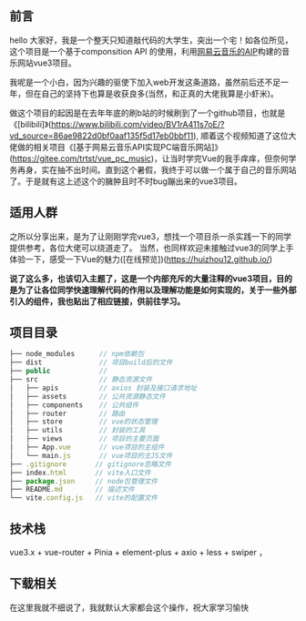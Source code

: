 ## 前言
hello 大家好，我是一个整天只知道敲代码的大学生，突出一个宅！如各位所见，这个项目是一个基于componsition API 的使用，利用[网易云音乐的AIP](http://193.112.200.228/docs/#/?id=neteasecloudmusicapi)构建的音乐网站vue3项目。

我呢是一个小白，因为兴趣的驱使下加入web开发这条道路，虽然前后还不足一年，但在自己的坚持下也算是收获良多(当然，和正真的大佬我算是小虾米)。

做这个项目的起因是在去年年底的刷b站的时候刷到了一个github项目，也就是《[bilibili]》(https://www.bilibili.com/video/BV1rA411s7oE/?vd_source=86ae9822d0bf0aaf135f5d17eb0bbf11), 顺着这个视频知道了这位大佬做的相关项目《[基于网易云音乐API实现PC端音乐网站]》(https://gitee.com/trtst/vue_pc_music)，让当时学完Vue的我手痒痒，但奈何学务再身，实在抽不出时间。直到这个暑假，我终于可以做一个属于自己的音乐网站了。于是就有这上述这个的臃肿且时不时bug蹦出来的vue3项目。

## 适用人群
之所以分享出来，是为了让刚刚学完vue3，想找一个项目杀一杀实践一下的同学提供参考，各位大佬可以绕道走了。
当然，也同样欢迎未接触过vue3的同学上手体验一下，感受一下Vue的魅力([在线预览])(https://huizhou12.github.io/)

**说了这么多，也该切入主题了，这是一个内部充斥的大量注释的vue3项目，目的是为了让各位同学快速理解代码的作用以及理解功能是如何实现的，关于一些外部引入的组件，我也贴出了相应链接，供前往学习。**

## 项目目录
```js
├── node_modules      // npm依赖包
├── dist              // 项目build后的文件
├── public            // 
├── src               // 静态资源文件
│   ├── apis          // axios 封装及接口请求地址
│   ├── assets        // 公共资源静态文件
│   ├── components    // 公共组件
│   ├── router        // 路由
│   ├── store         // vue的状态管理
│   ├── utils         // 封装的工具
│   ├── views         // 项目的主要页面
│   ├── App.vue       // vue项目的主组件
│   └── main.js       // vue项目的主JS文件
├── .gitignore       // gitignore忽略文件
├── index.html       // vite入口文件
├── package.json     // node包管理文件
├── README.md        // 描述文件
└── vite.config.js   // vite的配置文件
```

## 技术栈
vue3.x + vue-router + Pinia + element-plus + axio + less + swiper
，

## 下载相关
在这里我就不细说了，我就默认大家都会这个操作，祝大家学习愉快